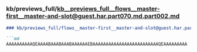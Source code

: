 ### kb/previews_full/kb__previews_full__flows__master-first__master-and-slot@guest.har.part070.md.part002.md

```md
### kb/previews_full/flows__master-first__master-and-slot@guest.har.part070.md (part 002)

```md
AAAAAAAAAAQEAAAABAAABAAABAAAAAAEBAAAAAAAAAAAAAAAAAAAAAAAAAQEAAAAAAAAA
```

```

```
